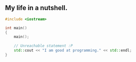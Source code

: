 ## My life in a nutshell.


```cpp
#include <iostream>

int main() 
{    
    main();
    
    // Unreachable statement :P
    std::cout << "I am good at programming." << std::endl;
}
